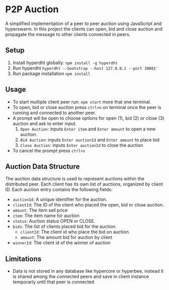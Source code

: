 # P2P Auction
A simplified implementation of a peer to peer auction using JavaScript and hyperswarm. In this project the clients can open, bid and close auction and propagate the message to other clients connected in peers.

## Setup
1. Install hyperdht globally:
```npm install -g hyperdht```
2. Run hyperdht
```hyperdht --bootstrap --host 127.0.0.1 --port 30001'```
3. Run package installation
```npm install```


## Usage
- To start multiple client peer run: `npm start` more that one terminal. 
- To open, bid or close auction press `ctrl+n` on terminal once the peer is running and connected to another peer.
- A prompt will be open to choose options for open (1), bid (2) or close (3) auction and ask to enter input.
  1.  `Open Auction`: inputs `Enter item` and `Enter amount` to open a new auction.
  2.  `Bid Auction`: inputs `Enter auctionId` and `Enter amount` to place bid
  3.  `Close Auction`: inputs `Enter auctionId` to close the auction
- To cancel the prompt press `ctrl+x`

## Auction Data Structure

The auction data structure is used to represent auctions within the distributed peer. Each client has its own list of auctions, organized by client ID. Each auction entry contains the following fields:

- `auctionId`: A unique identifier for the auction.
- `clientId`: The ID of the client who placed the open, bid or close auction.
- `amount`: The item sell price
- `item`: The item name for auction
- `status`: Auction status OPEN or CLOSE.
- `bids`: The list of clients placed bid for the auction.
  - `clientId`: The client id who place the bid on auction.
  - `amount`: The amount bid for auction by client
- `winnerId`: The client id of the winner of auction

## Limitations
- Data is not stored in any database like hypercore or hyperbee, instead it is shared among the connected peers and save in client instance temporarly until that peer is connected
